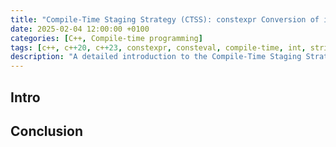 ```yaml
---
title: "Compile-Time Staging Strategy (CTSS): constexpr Conversion of int to std::string_view"
date: 2025-02-04 12:00:00 +0100
categories: [C++, Compile-time programming]
tags: [c++, c++20, c++23, constexpr, consteval, compile-time, int, string-view, array, literal-type, lambda, conversion]
description: "A detailed introduction to the Compile-Time Staging Strategy (CTSS) for converting an int to a std::string_view at compile time using C++20 and C++23."
---
```


## Intro



## Conclusion
